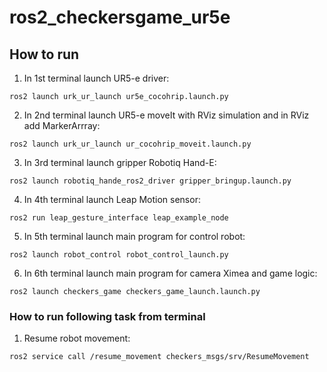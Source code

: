 # ros2_checkersgame_ur5e

## How to run
1. In 1st terminal launch UR5-e driver: 
```
ros2 launch urk_ur_launch ur5e_cocohrip.launch.py
```
2. In 2nd terminal launch UR5-e moveIt with RViz simulation and in RViz add MarkerArrray: 
```
ros2 launch urk_ur_launch ur_cocohrip_moveit.launch.py
```
3. In 3rd terminal launch gripper Robotiq Hand-E:
```
ros2 launch robotiq_hande_ros2_driver gripper_bringup.launch.py
```
4. In 4th terminal launch Leap Motion sensor:
```
ros2 run leap_gesture_interface leap_example_node
```
5. In 5th terminal launch main program for control robot:
```
ros2 launch robot_control robot_control_launch.py 
```
6. In 6th terminal launch main program for camera Ximea and game logic:
```
ros2 launch checkers_game checkers_game_launch.launch.py
```

### How to run following task from terminal
1. Resume robot movement:
```
ros2 service call /resume_movement checkers_msgs/srv/ResumeMovement 
```
